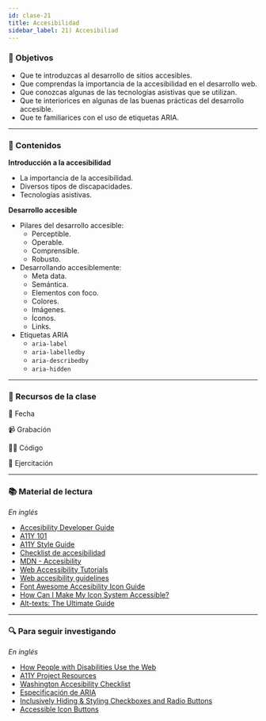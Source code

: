 ```yaml
---
id: clase-21
title: Accesibilidad
sidebar_label: 21) Accesibiliad
---
```


### 🏁 Objetivos

- Que te introduzcas al desarrollo de sitios accesibles.
- Que comprendas la importancia de la accesibilidad en el desarrollo web.
- Que conozcas algunas de las tecnologías asistivas que se utilizan.
- Que te interiorices en algunas de las buenas prácticas del desarrollo accesible.
- Que te familiarices con el uso de etiquetas ARIA.

---

### 📝 Contenidos

**Introducción a la accesibilidad**

- La importancia de la accesibilidad.
- Diversos tipos de discapacidades.
- Tecnologías asistivas.

**Desarrollo accesible**

- Pilares del desarrollo accesible:
  - Perceptible.
  - Operable.
  - Comprensible.
  - Robusto.
- Desarrollando accesiblemente:
  - Meta data.
  - Semántica.
  - Elementos con foco.
  - Colores.
  - Imágenes.
  - Íconos.
  - Links.
- Etiquetas ARIA
  - `aria-label`
  - `aria-labelledby`
  - `aria-describedby`
  - `aria-hidden`

---

### 🚀 Recursos de la clase

📆 Fecha

📹 Grabación

👩‍💻 Código

💪 Ejercitación

---

### 📚 Material de lectura

_En inglés_

- [Accesibility Developer Guide](https://www.accessibility-developer-guide.com/)
- [A11Y 101](https://a11y-101.com/)
- [A11Y Style Guide](https://a11y-style-guide.com/style-guide/)
- [Checklist de accesibilidad](https://www.a11yproject.com/checklist/)
- [MDN - Accesibility](https://developer.mozilla.org/en-US/docs/Web/Accessibility)
- [Web Accessibility Tutorials](https://www.w3.org/WAI/tutorials/)
- [Web accesibility guidelines](http://web-accessibility.carnegiemuseums.org/)
- [Font Awesome Accesibility Icon Guide](https://fontawesome.com/how-to-use/on-the-web/other-topics/accessibility)
- [How Can I Make My Icon System Accessible?](https://css-tricks.com/can-make-icon-system-accessible/)
- [Alt-texts: The Ultimate Guide](https://axesslab.com/alt-texts/)

---

### 🔍 Para seguir investigando

_En inglés_

- [How People with Disabilities Use the Web](https://www.w3.org/WAI/people-use-web/)
- [A11Y Project Resources](https://www.a11yproject.com/resources/)
- [Washington Accesibility Checklist](https://www.washington.edu/accessibility/checklist/)
- [Especificación de ARIA](https://www.w3.org/TR/wai-aria-practices-1.1/#intro)
- [Inclusively Hiding & Styling Checkboxes and Radio Buttons](https://www.sarasoueidan.com/blog/inclusively-hiding-and-styling-checkboxes-and-radio-buttons/)
- [Accessible Icon Buttons](https://www.sarasoueidan.com/blog/accessible-icon-buttons/)
